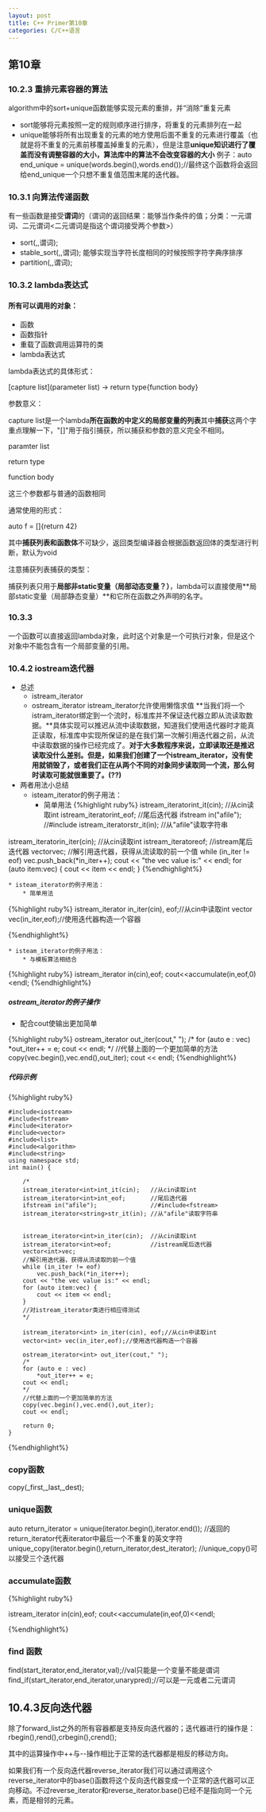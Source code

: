 ```yaml
---
layout: post
title: C++ Primer第10章
categories: C/C++语言
---
```


## 第10章

### 10.2.3 重排元素容器的算法

algorithm中的sort+unique函数能够实现元素的重排，并“消除”重复元素

* sort能够将元素按照一定的规则顺序进行排序，将重复的元素排列在一起
* unique能够将所有出现重复的元素的地方使用后面不重复的元素进行覆盖（也就是将不重复的元素前移覆盖掉重复的元素），但是注意**unique知识进行了覆盖而没有调整容器的大小，算法库中的算法不会改变容器的大小**
例子：auto end_unique = unique(words.begin(),words.end());//最终这个函数将会返回给end_unique一个只想不重复值范围末尾的迭代器。

### 10.3.1 向算法传递函数

有一些函数是接受**谓词**的（谓词的返回结果：能够当作条件的值；分类：一元谓词、二元谓词<二元谓词是指这个谓词接受两个参数>）

* sort(,,谓词);
* stable_sort(,,谓词);  能够实现当字符长度相同的时候按照字符字典序排序
* partition(,,谓词);

### 10.3.2 lambda表达式

#### 所有可以调用的对象：

* 函数
* 函数指针
* 重载了函数调用运算符的类
* lambda表达式

lambda表达式的具体形式：

[capture list](parameter list) -> return type{function body}

参数意义：

capture list是一个lambda**所在函数的中定义的局部变量的列表**其中**捕获**这两个字重点理解一下，"[]"用于指引捕获，所以捕获和参数的意义完全不相同。

paramter list

return type

function body

这三个参数都与普通的函数相同

通常使用的形式：

auto f = []{return 42}

其中**捕获列表和函数体**不可缺少，返回类型编译器会根据函数返回体的类型进行判断，默认为void

注意捕获列表捕获的类型：

捕获列表只用于**局部非static变量（局部动态变量？）**，lambda可以直接使用**局部static变量（局部静态变量）**和它所在函数之外声明的名字。


### 10.3.3

一个函数可以直接返回lambda对象，此时这个对象是一个可执行对象，但是这个对象中不能包含有一个局部变量的引用。


### 10.4.2 iostream迭代器

* 总述
	* istream_iterator
	* ostream_iterator
	istream_iterator允许使用懒惰求值
	**当我们将一个istram_iterator绑定到一个流时，标准库并不保证迭代器立即从流读取数据。**具体实现可以推迟从流中读取数据，知道我们使用迭代器时才能真正读取，标准库中实现所保证的是在我们第一次解引用迭代器之前，从流中读取数据的操作已经完成了。**对于大多数程序来说，立即读取还是推迟读取没什么差别。但是，如果我们创建了一个istream_iterator，没有使用就销毁了，或者我们正在从两个不同的对象同步读取同一个流，那么何时读取可能就很重要了。(??)**
* 两者用法小总结
	* isteam_iterator的例子用法：
		* 简单用法
{%highlight ruby%}
istream_iterator<int>int_it(cin);	//从cin读取int
istream_iterator<int>int_eof;		//尾后迭代器
ifstream in("afile");				//#include<fstream>
istream_iterator<string>str_it(in); //从"afile"读取字符串


istream_iterator<int>in_iter(cin);	//从cin读取int
istream_iterator<int>eof;			//istream尾后迭代器
vector<int>vec;
//解引用迭代器，获得从流读取的前一个值
while (in_iter != eof)
	vec.push_back(*in_iter++);
cout << "the vec value is:" << endl;
for (auto item:vec) {
	cout << item << endl;
}
{%endhighlight%}
<br/>

	* isteam_iterator的例子用法：
		* 简单用法
		
{%highlight ruby%}
	istream_iterator<int> in_iter(cin), eof;//从cin中读取int
	vector<int> vec(in_iter,eof);//使用迭代器构造一个容器

{%endhighlight%}

	* isteam_iterator的例子用法：
		* 与模板算法相结合


{%highlight ruby%}
	istream_iterator<int> in(cin),eof;
	cout<<accumulate(in,eof,0)<endl;
{%endhighlight%}

##### ostream_iterator的例子操作
* 配合cout使输出更加简单
		
{%highlight ruby%}
	ostream_iterator<int> out_iter(cout," ");
	/*
	for (auto e : vec)
		*out_iter++ = e;
	cout << endl;
	*/
	//代替上面的一个更加简单的方法
	copy(vec.begin(),vec.end(),out_iter);
	cout << endl;
{%endhighlight%}

##### 代码示例
	
{%highlight ruby%}
	
	#include<iostream>
	#include<fstream>
	#include<iterator>
	#include<vector>
	#include<list>
	#include<algorithm>
	#include<string>
	using namespace std;
	int main() {
		
		/*
		istream_iterator<int>int_it(cin);	//从cin读取int
		istream_iterator<int>int_eof;		//尾后迭代器
		ifstream in("afile");				//#include<fstream>
		istream_iterator<string>str_it(in); //从"afile"读取字符串
	
	
		istream_iterator<int>in_iter(cin);	//从cin读取int
		istream_iterator<int>eof;			//istream尾后迭代器
		vector<int>vec;
		//解引用迭代器，获得从流读取的前一个值
		while (in_iter != eof)
			vec.push_back(*in_iter++);
		cout << "the vec value is:" << endl;
		for (auto item:vec) {
			cout << item << endl;
		}
		//对istream_iterator类进行相应得测试
		*/
	
		istream_iterator<int> in_iter(cin), eof;//从cin中读取int
		vector<int> vec(in_iter,eof);//使用迭代器构造一个容器
	
		ostream_iterator<int> out_iter(cout," ");
		/*
		for (auto e : vec)
			*out_iter++ = e;
		cout << endl;
		*/
		//代替上面的一个更加简单的方法
		copy(vec.begin(),vec.end(),out_iter);
		cout << endl;
	
		return 0;
	}
{%endhighlight%}


### copy函数

copy(_first,_last,_dest);


### unique函数

auto return_iterator = unique(iterator.begin(),iterator.end());
//返回的return_iterator代表iterator中最后一个不重复的英文字符
unique_copy(iterator.begin(),return_iterator,dest_iterator);
//unique_copy()可以接受三个迭代器

### accumulate函数

{%highlight ruby%}

istream_iterator<int> in(cin),eof;
cout<<accumulate(in,eof,0)<<endl;

{%endhighlight%}


### find 函数


find(start_iterator,end_iterator,val);//val只能是一个变量不能是谓词
find_if(start_iterator,end_iterator,unarypred);//可以是一元或者二元谓词

## 10.4.3反向迭代器

除了forward_list之外的所有容器都是支持反向迭代器的；迭代器进行的操作是：rbegin(),rend(),crbegin(),crend();

其中的运算操作中++与--操作相比于正常的迭代器都是相反的移动方向。

如果我们有一个反向迭代器reverse_iterator我们可以通过调用这个reverse_iterator中的base()函数将这个反向迭代器变成一个正常的迭代器可以正向移动。不过reverse_iterator和reverse_iterator.base()已经不是指向同一个元素，而是相邻的元素。





